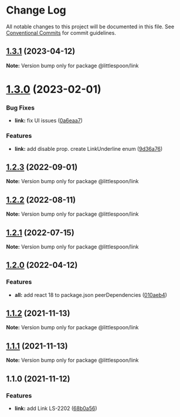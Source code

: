 # Change Log

All notable changes to this project will be documented in this file.
See [Conventional Commits](https://conventionalcommits.org) for commit guidelines.

## [1.3.1](https://github.com/little-spoon-dev/design-system/compare/@littlespoon/link@1.3.0...@littlespoon/link@1.3.1) (2023-04-12)

**Note:** Version bump only for package @littlespoon/link

# [1.3.0](https://github.com/little-spoon-dev/design-system/compare/@littlespoon/link@1.2.3...@littlespoon/link@1.3.0) (2023-02-01)

### Bug Fixes

- **link:** fix UI issues ([0a6eaa7](https://github.com/little-spoon-dev/design-system/commit/0a6eaa7771755ecf282dd3a884fc0d365c5a1a58))

### Features

- **link:** add disable prop. create LinkUnderline enum ([9d36a76](https://github.com/little-spoon-dev/design-system/commit/9d36a7610e06d51f4a4d4f35c049cab11b9dc3f1))

## [1.2.3](https://github.com/little-spoon-dev/design-system/compare/@littlespoon/link@1.2.2...@littlespoon/link@1.2.3) (2022-09-01)

**Note:** Version bump only for package @littlespoon/link

## [1.2.2](https://github.com/little-spoon-dev/design-system/compare/@littlespoon/link@1.2.1...@littlespoon/link@1.2.2) (2022-08-11)

**Note:** Version bump only for package @littlespoon/link

## [1.2.1](https://github.com/little-spoon-dev/design-system/compare/@littlespoon/link@1.2.0...@littlespoon/link@1.2.1) (2022-07-15)

**Note:** Version bump only for package @littlespoon/link

## [1.2.0](https://github.com/little-spoon-dev/design-system/compare/@littlespoon/link@1.1.2...@littlespoon/link@1.2.0) (2022-04-12)

### Features

- **all:** add react 18 to package.json peerDependencies ([010aeb4](https://github.com/little-spoon-dev/design-system/commit/010aeb4320c92dd1747093904b0d82c7743eb8e8))

## [1.1.2](https://github.com/little-spoon-dev/design-system/compare/@littlespoon/link@1.1.1...@littlespoon/link@1.1.2) (2021-11-13)

**Note:** Version bump only for package @littlespoon/link

## [1.1.1](https://github.com/little-spoon-dev/design-system/compare/@littlespoon/link@1.1.0...@littlespoon/link@1.1.1) (2021-11-13)

**Note:** Version bump only for package @littlespoon/link

## 1.1.0 (2021-11-12)

### Features

- **link:** add Link LS-2202 ([68b0a56](https://github.com/little-spoon-dev/design-system/commit/68b0a56699e2a95e3c5d09c6187e0b70f524d8d3))
